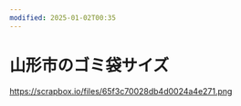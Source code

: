 ```yaml
---
modified: 2025-01-02T00:35
---
```

# 山形市のゴミ袋サイズ

https://scrapbox.io/files/65f3c70028db4d0024a4e271.png